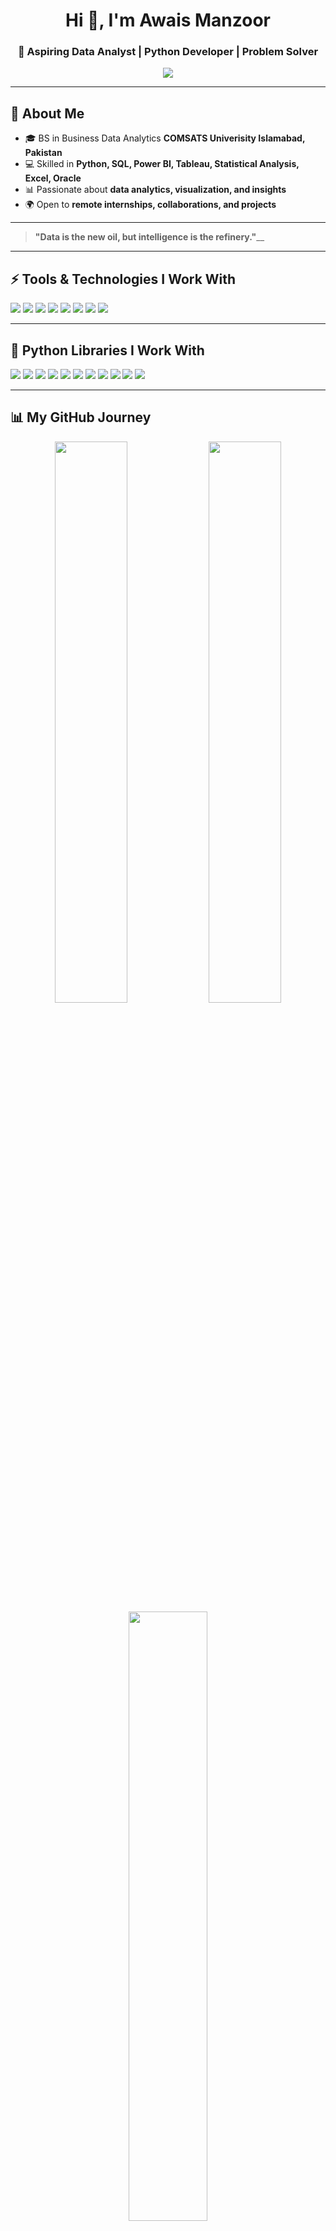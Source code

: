 <!-- Profile Header -->
<h1 align="center">Hi 👋, I'm Awais Manzoor</h1>
<h3 align="center">🚀 Aspiring Data Analyst | Python Developer | Problem Solver</h3>

<p align="center">
  <img src="https://readme-typing-svg.herokuapp.com?color=1E90FF&size=24&center=true&vCenter=true&width=600&height=45&lines=Data+Analytics+%7C+Python+Programming;SQL+%7C+Excel+%7C+Power+BI+%7C+Tableau;Turning+Data+into+Actionable+Insights" />
</p>

---

## 🔹 About Me
- 🎓 BS in Business Data Analytics  **COMSATS Univerisity Islamabad, Pakistan**  
- 💻 Skilled in **Python, SQL, Power BI, Tableau, Statistical Analysis, Excel, Oracle**  
- 📊 Passionate about **data analytics, visualization, and insights**  
- 🌍 Open to **remote internships, collaborations, and projects**  

---

> **"Data is the new oil, but intelligence is the refinery."**__

---

## ⚡ Tools & Technologies I Work With  

<p align="left">
  <img src="https://img.shields.io/badge/Python-1E90FF?style=for-the-badge&logo=python&logoColor=white" />
  <img src="https://img.shields.io/badge/SQL-4682B4?style=for-the-badge&logo=postgresql&logoColor=white" />
  <img src="https://img.shields.io/badge/Oracle-FF0000?style=for-the-badge&logo=oracle&logoColor=white" />
  <img src="https://img.shields.io/badge/Excel-217346?style=for-the-badge&logo=microsoft-excel&logoColor=white" />
  <img src="https://img.shields.io/badge/PowerPoint-B7472A?style=for-the-badge&logo=microsoft-powerpoint&logoColor=white" />
  <img src="https://img.shields.io/badge/Power%20BI-F2C811?style=for-the-badge&logo=powerbi&logoColor=black" />
  <img src="https://img.shields.io/badge/Tableau-E97627?style=for-the-badge&logo=tableau&logoColor=white" />
  <img src="https://img.shields.io/badge/Statistics-3B82F6?style=for-the-badge&logo=mathworks&logoColor=white" />
</p>

---

## 🐍 Python Libraries I Work With  

<p align="left">
  <img src="https://img.shields.io/badge/NumPy-013243?style=for-the-badge&logo=numpy&logoColor=white" />
  <img src="https://img.shields.io/badge/Pandas-150458?style=for-the-badge&logo=pandas&logoColor=white" />
  <img src="https://img.shields.io/badge/Seaborn-007ACC?style=for-the-badge&logo=python&logoColor=white" />
  <img src="https://img.shields.io/badge/Matplotlib-005C9E?style=for-the-badge&logo=plotly&logoColor=white" />
  <img src="https://img.shields.io/badge/Scikit--Learn-F7931E?style=for-the-badge&logo=scikit-learn&logoColor=white" />
  <img src="https://img.shields.io/badge/YData%20Profiling-5A9BD5?style=for-the-badge&logo=python&logoColor=white" />
  <img src="https://img.shields.io/badge/Skimpy-3B82F6?style=for-the-badge&logo=python&logoColor=white" />
  <img src="https://img.shields.io/badge/Sweetviz-00BFFF?style=for-the-badge&logo=python&logoColor=white" />
  <img src="https://img.shields.io/badge/D--Tale-FF4500?style=for-the-badge&logo=python&logoColor=white" />
  <img src="https://img.shields.io/badge/PyGWalker-8A2BE2?style=for-the-badge&logo=python&logoColor=white" />
  <img src="https://img.shields.io/badge/LIDA-FFD700?style=for-the-badge&logo=python&logoColor=black" />
</p>

---

## 📊 My GitHub Journey  

<div align="center">
  <img src="https://github-readme-stats.vercel.app/api?username=Awais11227&show_icons=true&theme=default&hide_border=true&title_color=1E90FF&icon_color=00BFFF&text_color=0f172a" width="48%" />
  <img src="https://github-readme-streak-stats.herokuapp.com/?user=Awais11227&theme=default&hide_border=true&ring=1E90FF&fire=FF6347&currStreakLabel=4682B4" width="48%" />
</div>

<div align="center">
  <img src="https://github-readme-stats.vercel.app/api/top-langs/?username=Awais11227&layout=compact&theme=default&hide_border=true&title_color=1E90FF&text_color=0f172a" width="50%" />
</div>

---


## 📈 Contributions & Growth  

<div align="center" style="margin: 30px 0;">
  <img src="https://github-readme-activity-graph.vercel.app/graph?username=Awais11227&custom_title=Awais%20Manzoor's%20GitHub%20Activity%20Graph&bg_color=0D1117&color=58A6FF&line=1F6FEB&point=58A6FF&area_color=1F6FEB&title_color=58A6FF&area=true&hide_border=true&radius=15" width="100%"/>
</div>


---

## 📡 Reach & Stats  

<div align="center" style="margin: 30px 0;">
  <img src="https://komarev.com/ghpvc/?username=Awais11227&color=4682B4&style=for-the-badge&label=PROFILE+VIEWS" height="35"/>
  <img src="https://img.shields.io/github/followers/Awais11227?color=1E90FF&style=for-the-badge&logo=github&label=FOLLOWERS" height="35"/>
  <img src="https://img.shields.io/github/stars/Awais11227?color=00BFFF&style=for-the-badge&logo=github&label=STARS" height="35"/>
</div>

---

## 🧠 Data Wisdom  

<div align="center" style="padding: 30px; border-radius: 20px; margin: 30px 0;"> 
  <img src="https://quotes-github-readme.vercel.app/api?type=horizontal&theme=tokyonight&quote=Data%20is%20the%20new%20oil,%20but%20intelligence%20is%20the%20refinery.&author=Awais%20Manzoor" style="border-radius: 10px;"/> 
</div> 


---

### 💎 Personal Stamp  

<p align="center">
  <img src="https://readme-typing-svg.demolab.com?font=Pacifico&size=30&duration=4000&pause=800&color=00BFFF,1E90FF,3B82F6&center=true&vCenter=true&width=700&height=60&lines=+Created+by+Awais+Manzoor+" />
</p>

<p align="center">
  <img src="https://capsule-render.vercel.app/api?type=waving&color=1E90FF,00BFFF,3B82F6&height=100&section=footer"/>
</p>

---

## 🌐 Find Me Online  

- LinkedIn: [Awais Manzoor](https://www.linkedin.com/in/awaismanzoor/)  
- GitHub: [Awais11227](https://github.com/Awais11227)  
